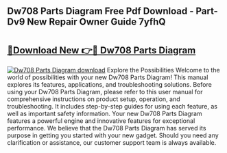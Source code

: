 ## Dw708 Parts Diagram Free Pdf Download - Part-Dv9 New Repair Owner Guide 7yfhQ

# <h2><a href="http://dfkj90k.blite.top/?on=Dw708+Parts+Diagram">🔗Download New 👉🔴 Dw708 Parts Diagram</a></h2>

[![Dw708 Parts Diagram download](https://i.imgur.com/lujVjoI.png)](http://dfkj90k.blite.top/?on=Dw708+Parts+Diagram)
Explore the Possibilities Welcome to the world of possibilities with your new Dw708 Parts Diagram! This manual explores its features, applications, and troubleshooting solutions. Before using your Dw708 Parts Diagram, please refer to this user manual for comprehensive instructions on product setup, operation, and troubleshooting. It includes step-by-step guides for using each feature, as well as important safety information. Your new Dw708 Parts Diagram features a powerful engine and innovative features for exceptional performance. We believe that the Dw708 Parts Diagram has served its purpose in getting you started with your new gadget. Should you need any clarification or assistance, our customer support team is always available.
